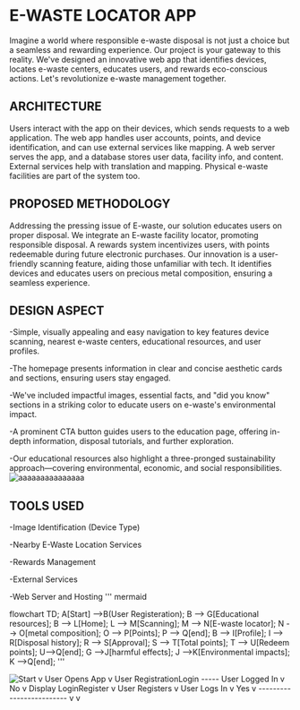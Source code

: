 
# E-WASTE LOCATOR APP

Imagine a world where responsible e-waste disposal is not just a choice but a seamless and rewarding experience. Our project is your gateway to this reality. 
We've designed an innovative web app that identifies devices, locates e-waste centers, educates users, and rewards eco-conscious actions. 
Let's revolutionize e-waste management together.

## ARCHITECTURE
Users interact with the app on their devices, which sends requests to a web application. The web app handles user accounts, points, and device identification, and can use external services like mapping. A web server serves the app, and a database stores user data, facility info, and content. External services help with translation and mapping. Physical e-waste facilities are part of the system too.

## PROPOSED METHODOLOGY
Addressing the pressing issue of E-waste, our solution educates users on proper disposal. We integrate an E-waste facility locator, promoting responsible disposal. A rewards system incentivizes users, with points redeemable during future electronic purchases. Our innovation is a user-friendly scanning feature, aiding those unfamiliar with tech. It identifies devices and educates users on precious metal composition, ensuring a seamless experience.

## DESIGN ASPECT
-Simple, visually appealing and easy navigation to key features device scanning, nearest e-waste centers, educational resources, and user profiles.

-The homepage presents information in clear and concise aesthetic cards and sections, ensuring users stay engaged. 

-We've included impactful images, essential facts, and "did you know" sections in a striking color to educate users on e-waste's environmental impact.

-A prominent CTA button guides users to the education page, offering in-depth information, disposal tutorials, and further exploration.

-Our educational resources also highlight a three-pronged sustainability approach—covering environmental, economic, and social responsibilities.
![aaaaaaaaaaaaaaa](https://github.com/Techtidy/my-app-dev/assets/131174948/668d833c-7b95-4060-bd6d-605840fb27f5)

## TOOLS USED
-Image Identification (Device Type)

-Nearby E-Waste Location Services

-Rewards Management

-External Services 

-Web Server and Hosting
''' mermaid 

flowchart TD;
    A[Start] -->B(User Registeration);
    B --> G[Educational resources];
    B --> L[Home];
    L --> M[Scanning];
    M --> N[E-waste locator];
    N --> O[metal composition];
    O --> P[Points];
    P --> Q[end];
    B --> I[Profile];
    I --> R[Disposal history];
    R --> S[Approval];
    S --> T[Total points];
    T --> U[Redeem points];
    U-->Q[end];
    G -->J[harmful effects];
    J -->K[Environmental impacts];
    K -->Q[end];
'''
    
  
    
  
![Start  v User Opens App  v User RegistrationLogin ----- User Logged In    v  No    v  Display LoginRegister    v  User Registers    v  User Logs In    v  Yes    v  -------------------------    v v](https://github.com/Techtidy/my-app-dev/assets/131174948/68f05bb2-968d-4e8a-bdf8-982d2eebec22)

